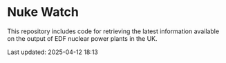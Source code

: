 # Nuke Watch

This repository includes code for retrieving the latest information available on the output of EDF nuclear power plants in the UK.

Last updated: 2025-04-12 18:13